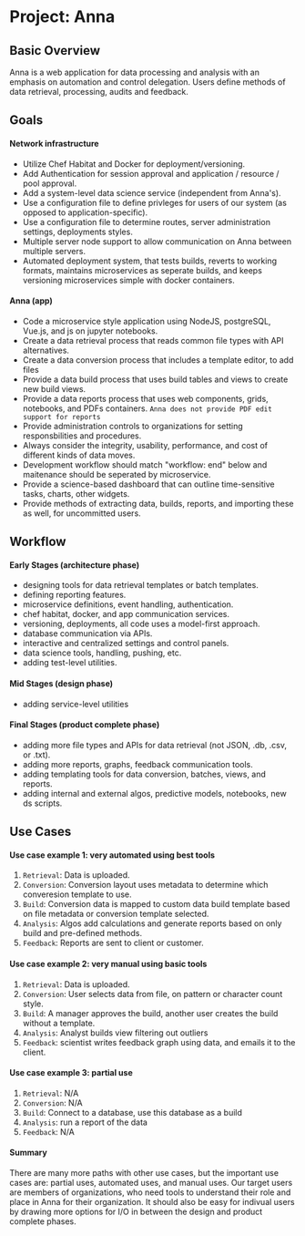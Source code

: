 # Project: Anna

## Basic Overview

Anna is a web application for data processing and analysis with an emphasis on automation and control delegation. Users define methods of data retrieval, processing, audits and feedback.

## Goals

#### Network infrastructure
* Utilize Chef Habitat and Docker for deployment/versioning.
* Add Authentication for session approval and application / resource / pool approval.
* Add a system-level data science service (independent from Anna's).
* Use a configuration file to define privleges for users of our system (as opposed to application-specific).
* Use a configuration file to determine routes, server administration settings, deployments styles. 
* Multiple server node support to allow communication on Anna between multiple servers.
* Automated deployment system, that tests builds, reverts to working formats, maintains microservices as seperate builds, and keeps versioning microservices simple with docker containers. 

#### Anna (app)
* Code a microservice style application using NodeJS, postgreSQL, Vue.js, and js on jupyter notebooks.
* Create a data retrieval process that reads common file types with API alternatives.
* Create a data conversion process that includes a template editor, to add files  
* Provide a data build process that uses build tables and views to create new build views.
* Provide a data reports process that uses web components, grids, notebooks, and PDFs containers.
  ``` Anna does not provide PDF edit support for reports ```
* Provide administration controls to organizations for setting responsbilities and procedures.
* Always consider the integrity, usability, performance, and cost of different kinds of data moves.
* Development workflow should match "workflow: end" below and maitenance should be seperated by microservice.
* Provide a science-based dashboard that can outline time-sensitive tasks, charts, other widgets.
* Provide methods of extracting data, builds, reports, and importing these as well, for uncommitted users.

## Workflow

#### Early Stages (architecture phase)
* designing tools for data retrieval templates or batch templates.
* defining reporting features.
* microservice definitions, event handling, authentication.
* chef habitat, docker, and app communication services.
* versioning, deployments, all code uses a model-first approach.
* database communication via APIs.
* interactive and centralized settings and control panels.
* data science tools, handling, pushing, etc.
* adding test-level utilities.

#### Mid Stages (design phase)
* adding service-level utilities

#### Final Stages (product complete phase)
* adding more file types and APIs for data retrieval (not JSON, .db, .csv, or .txt).
* adding more reports, graphs, feedback communication tools.
* adding templating tools for data conversion, batches, views, and reports.
* adding internal and external algos, predictive models, notebooks, new ds scripts.


## Use Cases

#### Use case example 1: very automated using best tools
1. ```Retrieval```: Data is uploaded.
2. ```Conversion```: Conversion layout uses metadata to determine which converesion template to use.
3. ```Build```: Conversion data is mapped to custom data build template based on file metadata or conversion template selected.
4. ```Analysis```: Algos add calculations and generate reports based on only build and pre-defined methods.
5. ```Feedback```: Reports are sent to client or customer.

#### Use case example 2: very manual using basic tools
1. ```Retrieval```: Data is uploaded.
2. ```Conversion```: User selects data from file, on pattern or character count style.
3. ```Build```: A manager approves the build, another user creates the build without a template.
4. ```Analysis```: Analyst builds view filtering out outliers
5. ```Feedback```:  scientist writes feedback graph using data, and emails it to the client.

#### Use case example 3: partial use
1. ```Retrieval```: N/A
2. ```Conversion```: N/A
3. ```Build```: Connect to a database, use this database as a build
4. ```Analysis```: run a report of the data
5. ```Feedback```: N/A

#### Summary

There are many more paths with other use cases, but the important use cases are: partial uses, automated uses, and manual uses. Our target users are members of organizations, who need tools to understand their role and place in Anna for their organization. It should also be easy for indivual users by drawing more options for I/O in between the design and product complete phases.
